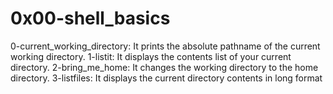# 0x00-shell_basics
0-current_working_directory: It prints the absolute pathname of the current working directory.
1-listit: It displays the contents list of your current directory.
2-bring_me_home: It changes the working directory to the home directory.
3-listfiles: It displays the current directory contents in long format
